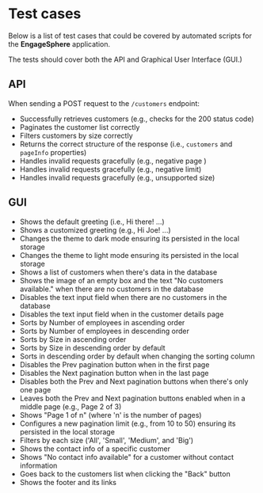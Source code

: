 # Test cases

Below is a list of test cases that could be covered by automated scripts for the **EngageSphere** application.

The tests should cover both the API and Graphical User Interface (GUI.)

## API

When sending a POST request to the `/customers` endpoint:

- Successfully retrieves customers (e.g., checks for the 200 status code)
- Paginates the customer list correctly
- Filters customers by size correctly
- Returns the correct structure of the response (i.e., `customers` and `pageInfo` properties)
- Handles invalid requests gracefully (e.g., negative page )
- Handles invalid requests gracefully (e.g., negative limit)
- Handles invalid requests gracefully (e.g., unsupported size)

## GUI

- Shows the default greeting (i.e., Hi there! ...)
- Shows a customized greeting (e.g., Hi Joe! ...)
- Changes the theme to dark mode ensuring its persisted in the local storage
- Changes the theme to light mode ensuring its persisted in the local storage
- Shows a list of customers when there's data in the database
- Shows the image of an empty box and the text "No customers available." when there are no customers in the database
- Disables the text input field when there are no customers in the database
- Disables the text input field when in the customer details page
- Sorts by Number of employees in ascending order
- Sorts by Number of employees in descending order
- Sorts by Size in ascending order
- Sorts by Size in descending order by default
- Sorts in descending order by default when changing the sorting column
- Disables the Prev pagination button when in the first page
- Disables the Next pagination button when in the last page
- Disables both the Prev and Next pagination buttons when there's only one page
- Leaves both the Prev and Next pagination buttons enabled when in a middle page (e.g., Page 2 of 3)
- Shows "Page 1 of n" (where 'n' is the number of pages)
- Configures a new pagination limit (e.g., from 10 to 50) ensuring its persisted in the local storage
- Filters by each size ('All', 'Small', 'Medium', and 'Big')
- Shows the contact info of a specific customer
- Shows "No contact info available" for a customer without contact information
- Goes back to the customers list when clicking the "Back" button
- Shows the footer and its links
